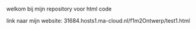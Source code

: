 welkom bij mijn repository voor html code

link naar mijn website: 31684.hosts1.ma-cloud.nl/f1m2Ontwerp/test1.html